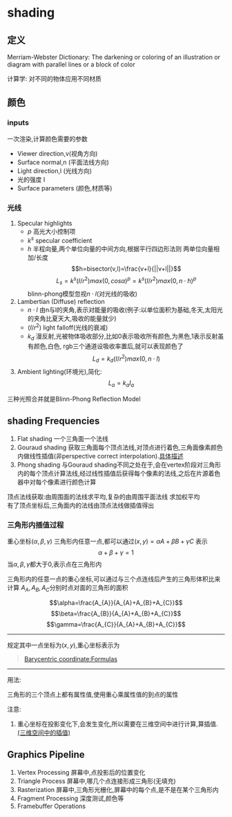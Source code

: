 # shading

## 定义

Merriam-Webster Dictionary: The darkening or coloring of an illustration or diagram with parallel lines or a block of color

计算学: 对不同的物体应用不同材质

## 颜色

### inputs

一次渲染,计算颜色需要的参数

- Viewer direction,v(视角方向)
- Surface normal,n (平面法线方向)
- Light direction,l (光线方向)
- 光的强度 I
- Surface parameters (颜色,材质等)

### 光线

1. Specular highlights
   - $p$ 高光大小控制项
   - $k^{s}$ specular coefficient
   - $h$ 半程向量,两个单位向量的中间方向,根据平行四边形法则 两单位向量相加/长度
   $$h=bisector(v,l)=\frac{v+l}{||v+l||}$$
   $$L_{s} = k^{s}(I/r^{2})max(0,cos \alpha)^{p} = k^{s}(I/r^{2})max(0,n \cdot h)^{p} $$
   blinn-phong模型忽视$n \cdot l$(对光线的吸收)
2. Lambertian (Diffuse) reflection
   - $n\cdot l$ 由n与l的夹角,表示对能量的吸收(例子:以单位面积为基础,冬天,太阳光的夹角比夏天大,吸收的能量就少)
   - $(I/r^{2})$ light falloff(光线的衰减)
   - $k_{d}$ 漫反射,光被物体吸收部分,比如0表示吸收所有颜色,为黑色,1表示反射虽有颜色,白色, rgb三个通道设吸收率置后,就可以表现颜色了
    $$L_{d}=k_{d}(I/r^{2})max(0,n\cdot l)$$
3. Ambient lighting(环境光),简化:
    $$L_{a}=k_{a}I_{a}$$

三种光照合并就是Blinn-Phong Reflection Model

## shading Frequencies

1. Flat shading 一个三角面一个法线
2. Gouraud shading 获取三角面每个顶点法线,对顶点进行着色,三角面像素颜色内做线性插值(非perspective correct interpolation).[具体描述](https://en.wikipedia.org/wiki/Gouraud_shading#Gouraud_shading_uses_linear_interpolation)
3. Phong shading 与Gouraud shading不同之处在于,会在vertex阶段对三角形内的每个顶点计算法线,经过线性插值后获得每个像素的法线,之后在片源着色器中对每个像素进行颜色计算

顶点法线获取:由周围面的法线求平均,复杂的由周围平面法线 求加权平均  
有了顶点坐标后,三角面内的法线由顶点法线做插值得出

### 三角形内插值过程

重心坐标$(\alpha,\beta,\gamma)$
三角形内任意一点,都可以通过$(x,y)=\alpha A+\beta B+\gamma C$ 表示
   $$\alpha+\beta+\gamma=1$$
当$\alpha,\beta,\gamma$都大于0,表示点在三角形内

三角形内的任意一点的重心坐标,可以通过与三个点连线后产生的三角形体积比来计算
$A_{A},A_{B},A_{C}$分别时点对面的三角形的面积

$$\alpha=\frac{A_{A}}{A_{A}+A_{B}+A_{C}}$$
$$\beta=\frac{A_{B}}{A_{A}+A_{B}+A_{C}}$$
$$\gamma=\frac{A_{C}}{A_{A}+A_{B}+A_{C}}$$

----------

规定其中一点坐标为$(x,y)$,重心坐标表示为
>[Barycentric coordinate:Formulas](https://en.wikipedia.org/wiki/Barycentric_coordinate_system#Conversion_between_barycentric_and_Cartesian_coordinates)

----------

用法:

三角形的三个顶点上都有属性值,使用重心乘属性值的到点的属性  

注意:

1. 重心坐标在投影变化下,会发生变化,所以需要在三维空间中进行计算,算插值.[(三维空间中的插值)](https://www.scratchapixel.com/lessons/3d-basic-rendering/rasterization-practical-implementation/perspective-correct-interpolation-vertex-attributes)

## Graphics Pipeline

1. Vertex Processing 屏幕中,点投影后的位置变化
2. Triangle Process 屏幕中,哪几个点连接形成三角形(无填充)
3. Rasterization 屏幕中,三角形光栅化,屏幕中的每个点,是不是在某个三角形内
4. Fragment Processing 深度测试,颜色等
5. Framebuffer Operations
